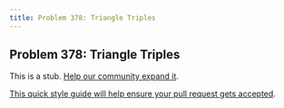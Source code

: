 ```yaml
---
title: Problem 378: Triangle Triples
---
```

## Problem 378: Triangle Triples

This is a stub. <a href='https://github.com/freecodecamp/guides/tree/master/src/pages/certifications/coding-interview-prep/project-euler/problem-378-triangle-triples/index.md' target='_blank' rel='nofollow'>Help our community expand it</a>.

<a href='https://github.com/freecodecamp/guides/blob/master/README.md' target='_blank' rel='nofollow'>This quick style guide will help ensure your pull request gets accepted</a>.

<!-- The article goes here, in GitHub-flavored Markdown. Feel free to add YouTube videos, images, and CodePen/JSBin embeds  -->
